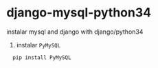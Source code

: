 # django-mysql-python34
instalar mysql and django with django/python34

1. instalar `PyMySQL`
```js
  pip install PyMySQL
```
